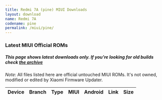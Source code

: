```yaml
---
title: Redmi 7A (pine) MIUI Downloads
layout: download
name: Redmi 7A
codename: pine
permalink: /miui/pine/
---
```

### Latest MIUI Official ROMs
##### This page shows latest downloads only. If you're looking for old builds check [the archive](/archive/miui/pine/)
*Note*: All files listed here are official untouched MIUI ROMs. It's not owned, modified or edited by Xiaomi Firmware Updater.


<div class="table-responsive-md" id="table-wrapper">
<table id="miui" class="compact table table-striped table-hover table-sm">
    <thead class="thead-dark">
        <tr>
            <th>Device</th>
            <th>Branch</th>
            <th>Type</th>
            <th>MIUI</th>
            <th>Android</th>
            <th>Link</th>
            <th>Size</th>
        </tr>
    </thead>
    <script>loadMiuiDownloads('pine')</script>
</table>
</div>


